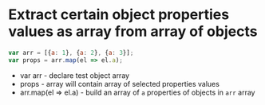 # Extract certain object properties values as array from array of objects

```javascript
var arr = [{a: 1}, {a: 2}, {a: 3}];
var props = arr.map(el => el.a);
```

- var arr - declare test object array
- props - array will contain array of selected properties values
- arr.map(el => el.a) - build an array of ```a``` properties of objects in ```arr``` array

